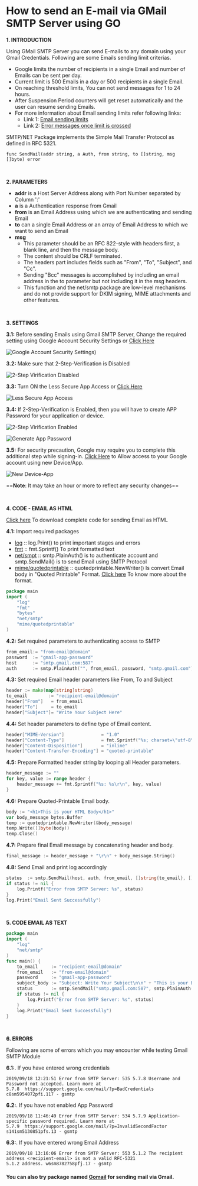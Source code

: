 # How to send an E-mail via GMail SMTP Server using GO

**1. INTRODUCTION**

Using GMail SMTP Server you can send E-mails to any domain using your Gmail Credentials. Following are some Emails sending limit criterias.
+ Google limits the number of recipients in a single Email and number of Emails can be sent per day.
+ Current limit is 500 Emails in a day or 500 recipients in a single Email.
+ On reaching threshold limits, You can not send messages for 1 to 24 hours.
+ After Suspension Period counters will get reset automatically and the user can resume sending Emails.
+ For more information about Email sending limits refer following links:
  - Link 1: [Email sending limits](https://support.google.com/a/answer/166852)
  - Link 2: [Error messages once limit is crossed](https://support.google.com/mail/answer/22839)

SMTP/NET Package implements the Simple Mail Transfer Protocol as defined in RFC 5321.
```
func SendMail(addr string, a Auth, from string, to []string, msg []byte) error
```
<br>

**2. PARAMETERS**
+ **addr**  is a Host Server Address along with Port Number separated by Column ':'
+ **a** is a Authentication response from Gmail
+ **from** is an Email Address using which we are authenticating and sending Email
+ **to** can a single Email Address or an array of Email Address to which we want to send an Email
+ **msg** 
  - This parameter should be an RFC 822-style with headers first, a blank line, and then the message body.
  - The content should be CRLF terminated.
  - The headers part includes fields such as "From", "To", "Subject", and "Cc".
  - Sending "Bcc" messages is accomplished by including an email address in the to parameter but not including it in the msg headers. 
  - This function and the net/smtp package are low-level mechanisms and do not provide support for DKIM signing, MIME attachments and  other features.

<br>

**3. SETTINGS**

**3.1:** Before sending Emails using Gmail SMTP Server, Change the required setting using Google Account Security Settings or [Click Here](https://myaccount.google.com/security)

![Google Account Security Settings](https://i.imgur.com/6Hxmb2G.png))

**3.2:** Make sure that 2-Step-Verification is Disabled

![2-Step Virification Disabled](https://i.imgur.com/6Hxmb2G.png)

**3.3:** Turn ON the Less Secure App Access or [Click Here](https://myaccount.google.com/u/0/lesssecureapps)

![Less Secure App Access](https://i.imgur.com/hymkYJ6.png)

**3.4:** If 2-Step-Verification is Enabled, then you will have to create APP Password for your application or device.

![2-Step Virification Enabled](https://i.imgur.com/vcQYoGo.png)

![Generate App Password](https://i.imgur.com/LHfCxdH.png)

**3.5:** For security precaution, Google may require you to complete this additional step while signing-in. [Click Here](https://accounts.google.com/DisplayUnlockCaptcha) to Allow access to your Google account using new Device/App.

![New Device-App](https://i.imgur.com/mEGa22F.png)

==**Note**: It may take an hour or more to reflect any security changes==

<br>

**4. CODE - EMAIL AS HTML**

[Click here](https://github.com/gaurangmacharya/pepithon/blob/master/send-email-via-gmail-smtp-server-using-go.go) To download complete code for sending Email as HTML

**4.1:** Import required packages
- [log](https://golang.org/pkg/log/) :: log.Print() to print important stages and errors
- [fmt](https://golang.org/pkg/fmt/) :: fmt.Sprintf() To print formatted text
- [net/smpt](https://golang.org/pkg/net/smtp/) :: smtp.PlainAuth() is to authenticate account and smtp.SendMail() is to send Email using SMTP Protocol
- [mime/quotedprintable](https://golang.org/pkg/mime/quotedprintable/) :: quotedprintable.NewWriter() Is convert Email body in "Quoted Printable" Format. [Click here](https://en.wikipedia.org/wiki/Quoted-printable) To know more about the format.
``` Go
package main
import (
    "log"
    "fmt"
    "bytes"
    "net/smtp"
    "mime/quotedprintable"
)
```
**4.2:** Set required parameters to authenticating access to SMTP
``` go
from_email:= "from-email@domain"
password  := "gmail-app-password"
host      := "smtp.gmail.com:587"
auth      := smtp.PlainAuth("", from_email, password, "smtp.gmail.com")
```
**4.3:** Set required Email header parameters like From, To and Subject
``` go
header := make(map[string]string)
to_email        := "recipient-email@domain"
header["From"]   = from_email
header["To"]     = to_email
header["Subject"]= "Write Your Subject Here"
```
**4.4:** Set header parameters to define type of Email content.
``` go
header["MIME-Version"]              = "1.0"
header["Content-Type"]              = fmt.Sprintf("%s; charset=\"utf-8\"", "text/html")
header["Content-Disposition"]       = "inline"
header["Content-Transfer-Encoding"] = "quoted-printable"
```
**4.5:** Prepare Formatted header string by looping all Header parameters.
``` go
header_message := ""
for key, value := range header {
    header_message += fmt.Sprintf("%s: %s\r\n", key, value)
}
```
**4.6:** Prepare Quoted-Printable Email body. 
``` go
body := "<h1>This is your HTML Body</h1>"
var body_message bytes.Buffer
temp := quotedprintable.NewWriter(&body_message)
temp.Write([]byte(body))
temp.Close()
```
**4.7:** Prepare final Email message by concatenating header and body.
``` go
final_message := header_message + "\r\n" + body_message.String()
```
**4.8:** Send Email and print log accordingly
``` go
status  := smtp.SendMail(host, auth, from_email, []string{to_email}, []byte(final_message))
if status != nil {
    log.Printf("Error from SMTP Server: %s", status)
}
log.Print("Email Sent Successfully")
```
<br>

**5. CODE EMAIL AS TEXT**
``` go
package main
import (
    "log"
    "net/smtp"
)
func main() {
    to_email     := "recipient-email@domain"
    from_email   := "from-email@domain"
    password     := "gmail-app-password"
    subject_body := "Subject: Write Your Subject\n\n" + "This is your Email Body"
    status       := smtp.SendMail("smtp.gmail.com:587", smtp.PlainAuth("", from_email, password, "smtp.gmail.com"), from_email, []string{to_email}, []byte(subject_body))
    if status != nil {
        log.Printf("Error from SMTP Server: %s", status)
    }
    log.Print("Email Sent Successfully")
}
```
<br>

**6. ERRORS**

Following are some of errors which you may encounter while testing Gmail SMTP Module

**6.1:**. If you have entered wrong credentials
```
2019/09/18 12:21:51 Error from SMTP Server: 535 5.7.8 Username and Password not accepted. Learn more at
5.7.8  https://support.google.com/mail/?p=BadCredentials c8sm5954072pfi.117 - gsmtp
```
**6.2:**. If you have not enabled App Password
```
2019/09/18 11:46:49 Error from SMTP Server: 534 5.7.9 Application-specific password required. Learn more at
5.7.9  https://support.google.com/mail/?p=InvalidSecondFactor s141sm5130851pfs.13 - gsmtp
```
**6.3:**. If you have entered wrong Email Address
```
2019/09/18 13:16:06 Error from SMTP Server: 553 5.1.2 The recipient address <recipient-email> is not a valid RFC-5321
5.1.2 address. w6sm8782758pfj.17 - gsmtp
```

#### You can also try package named [Gomail](https://github.com/go-gomail/gomail) for sending mail via Gmail.

